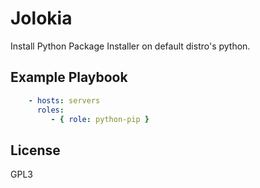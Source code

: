 Jolokia
=========

Install Python Package Installer on default distro's python.

Example Playbook
----------------
```yaml
    - hosts: servers
      roles:
         - { role: python-pip }
```
License
-------

GPL3
